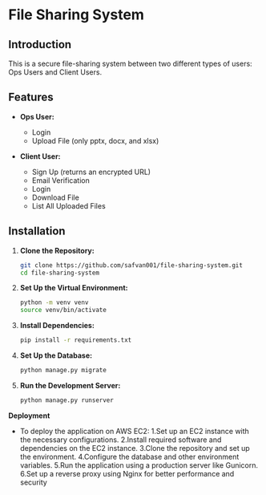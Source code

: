 # File Sharing System

## Introduction

This is a secure file-sharing system between two different types of users: Ops Users and Client Users.

## Features

- **Ops User:**
  - Login
  - Upload File (only pptx, docx, and xlsx)

- **Client User:**
  - Sign Up (returns an encrypted URL)
  - Email Verification
  - Login
  - Download File
  - List All Uploaded Files

## Installation

1. **Clone the Repository:**
   ```bash
   git clone https://github.com/safvan001/file-sharing-system.git
   cd file-sharing-system
2. **Set Up the Virtual Environment:**
   ```bash
   python -m venv venv
   source venv/bin/activate
3. **Install Dependencies:**
   ```bash
   pip install -r requirements.txt
4. **Set Up the Database:**
   ```bash
   python manage.py migrate
5. **Run the Development Server:**
   ```bash
   python manage.py runserver

**Deployment**
- To deploy the application on AWS EC2:
  1.Set up an EC2 instance with the necessary configurations.
  2.Install required software and dependencies on the EC2 instance.
  3.Clone the repository and set up the environment.
  4.Configure the database and other environment variables.
  5.Run the application using a production server like Gunicorn.
  6.Set up a reverse proxy using Nginx for better performance and security


   

   
   
